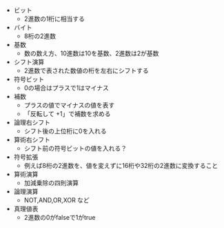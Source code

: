 - ビット
  - 2進数の1桁に相当する
- バイト
  - 8桁の2進数
- 基数
  - 数の数え方、10進数は10を基数、2進数は2が基数
- シフト演算
  - 2進数で表された数値の桁を左右にシフトする
- 符号ビット
  - 0の場合はプラスで1はマイナス
- 補数
  - プラスの値でマイナスの値を表す
  - 「反転して +1」で補数を求める
- 論理右シフト
  - シフト後の上位桁に0を入れる
- 算術右シフト
  - シフト前の符号ビットの値を入れる？
- 符号拡張
  - 例えば8桁の2進数を、値を変えずに16桁や32桁の2進数に変換すること
- 算術演算
  - 加減乗除の四則演算
- 論理演算
   - NOT,AND,OR,XOR など
- 真理値表
  - 2進数の0がfalseで1がtrue
